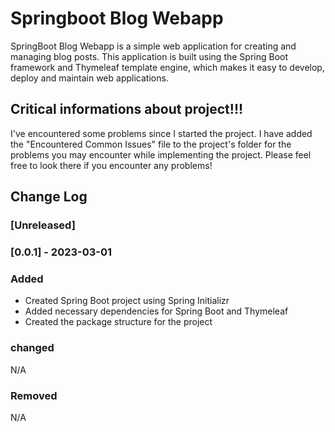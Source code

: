 # Springboot Blog Webapp 
 SpringBoot Blog Webapp is a simple web application for creating and managing blog posts. This application is built using the Spring Boot framework and Thymeleaf template engine, which makes it easy to develop, deploy and maintain web applications.













## Critical informations about project!!!
I've encountered some problems since I started the project. I have added the "Encountered Common Issues" file to the project's folder for the problems you may encounter while implementing the project. Please feel free to look there if you encounter any problems!



## Change Log
### [Unreleased]
### [0.0.1] - 2023-03-01
### Added
- Created Spring Boot project using Spring Initializr
- Added necessary dependencies for Spring Boot and Thymeleaf
- Created the package structure for the project

### changed
N/A
### Removed
N/A
